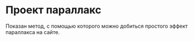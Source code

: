 # Проект параллакс
Показан метод, с помощью которого можно добиться простого эффект параллакса на сайте.
